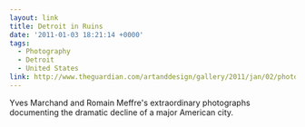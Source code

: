 ```yaml
---
layout: link
title: Detroit in Ruins
date: '2011-01-03 18:21:14 +0000'
tags:
  - Photography
  - Detroit
  - United States
link: http://www.theguardian.com/artanddesign/gallery/2011/jan/02/photography-detroit
---
```

Yves Marchand and Romain Meffre's extraordinary photographs documenting the dramatic decline of a major American city.
